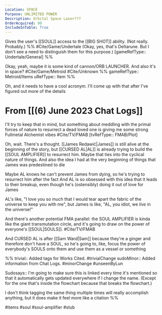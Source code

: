 ```yaml
---
Location: SPACE
Purpose: UNLIMITED POWER
Description: Orbital Space Laser???
OrderAcquired: 99
IncludeInTable: True
---
```

Gives the user's [[SOUL]] access to the \[\[BIG SHOT\]\] ability. (Not really. Probably.)
%%
#Cite/Game/Undertale (Okay, yes, that's Deltarune. But I don't see a need to distinguish them for this purpose.) [gameRefType:: Undertale/General]
%%

Okay, yeah, maybe it is some kind of cannon/ORB LAUNCHER. And also it's in space? #Cite/Game/Metroid #Cite/Unknown 
%%
gameRefType:: Metroid/Items
uRefType:: Item
%%

Oh, and it needs to have a cool acronym. I'll come up with that after I've figured out more of the details

# From [[(6) June 2023 Chat Logs]]
I'll try to keep that in mind, but something about meddling with the primal forces of nature to resurrect a dead loved one is giving me some strong Fullmetal Alchemist vibes #Cite/TV/FMAB  [tvRefType:: FMAB/Plot]

Oh, wait. There's a thought. [[James Redawić|James]] is still alive at the beginning of the story, but [[CURSED AL|AL]] is already trying to build the [[SOUL AMPLIFIER]] to resurrect him. Maybe that ties into the cyclical nature of things. And also the idea I had at the very beginning of things that James was predestined to die

Maybe AL knows he can't prevent James from dying, so he's trying to resurrect him after the fact
And AL is so obsessed with this idea that it leads to their breakup, even though he's (ostensibly) doing it out of love for James

AL's like, "I love you so much that I would tear apart the fabric of the universe to keep you with me", but James is like, "AL, you idiot, we *live* in the universe!"

And there's another potential FMA parallel: the SOUL AMPLIFIER is kinda like the giant transmutation circle, and it's going to draw on the power of everyone's [[SOUL|SOULS]]. #Cite/TV/FMAB  

And CURSED AL is after [[Sam Ward|Sam]] because they're a ginger and therefore don't have a SOUL, so he's going to, like, focus the power of everybody's SOULS onto them and use them as a vessel or something

%%
trivial:: Added tags for Works Cited.
#trivialChange 
sudoMinor:: Added information from Chat Logs.
#minorChange #unseenByLun 

Sudosays:: I'm going to make sure this is linked every time it's mentioned so that it automatically gets updated everywhere if I change the name. (Except for the one that's inside the flowchart because that breaks the flowchart.)

I don't think tagging the same thing multiple times will really accomplish anything, but it does make it feel more like a citation
%%

 #items #soul #soul-amplifier #stub 
